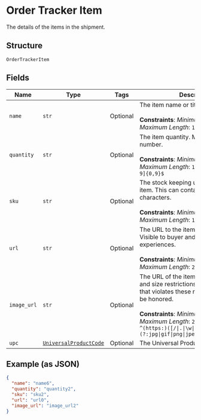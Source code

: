
# Order Tracker Item

The details of the items in the shipment.

## Structure

`OrderTrackerItem`

## Fields

| Name | Type | Tags | Description |
|  --- | --- | --- | --- |
| `name` | `str` | Optional | The item name or title.<br><br>**Constraints**: *Minimum Length*: `1`, *Maximum Length*: `127` |
| `quantity` | `str` | Optional | The item quantity. Must be a whole number.<br><br>**Constraints**: *Minimum Length*: `1`, *Maximum Length*: `10`, *Pattern*: `^[1-9][0-9]{0,9}$` |
| `sku` | `str` | Optional | The stock keeping unit (SKU) for the item. This can contain unicode characters.<br><br>**Constraints**: *Minimum Length*: `1`, *Maximum Length*: `127` |
| `url` | `str` | Optional | The URL to the item being purchased. Visible to buyer and used in buyer experiences.<br><br>**Constraints**: *Minimum Length*: `1`, *Maximum Length*: `2048` |
| `image_url` | `str` | Optional | The URL of the item's image. File type and size restrictions apply. An image that violates these restrictions will not be honored.<br><br>**Constraints**: *Minimum Length*: `1`, *Maximum Length*: `2048`, *Pattern*: `^(https:)([/\|.\|\w\|\s\|-])*\.(?:jpg\|gif\|png\|jpeg\|JPG\|GIF\|PNG\|JPEG)` |
| `upc` | [`UniversalProductCode`](../../doc/models/universal-product-code.md) | Optional | The Universal Product Code of the item. |

## Example (as JSON)

```json
{
  "name": "name6",
  "quantity": "quantity2",
  "sku": "sku2",
  "url": "url0",
  "image_url": "image_url2"
}
```

